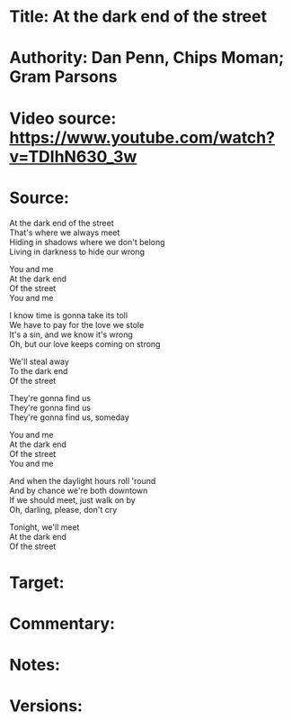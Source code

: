 # Title: At the dark end of the street

# Authority: Dan Penn, Chips Moman; Gram Parsons

# Video source: https://www.youtube.com/watch?v=TDIhN630_3w

# Source:
At the dark end of the street  
That's where we always meet  
Hiding in shadows where we don't belong  
Living in darkness to hide our wrong  

You and me  
At the dark end  
Of the street  
You and me  

I know time is gonna take its toll  
We have to pay for the love we stole  
It's a sin, and we know it's wrong  
Oh, but our love keeps coming on strong  

We'll steal away  
To the dark end  
Of the street  

They're gonna find us  
They're gonna find us  
They're gonna find us, someday  

You and me  
At the dark end  
Of the street  
You and me  

And when the daylight hours roll 'round  
And by chance we're both downtown  
If we should meet, just walk on by  
Oh, darling, please, don't cry  

Tonight, we'll meet  
At the dark end  
Of the street  

# Target:  

# Commentary:  

# Notes:  

# Versions:  